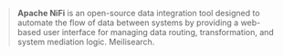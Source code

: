 > **Apache NiFi** is an open-source data integration tool designed to automate the flow of data between systems by providing a web-based user interface for managing data routing, transformation, and system mediation logic.
>Meilisearch.